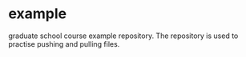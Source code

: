 # example
graduate school course example repository.
The repository is used to practise pushing and pulling files. 
